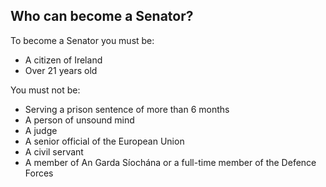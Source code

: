 ##  Who can become a Senator?

To become a Senator you must be:

  * A citizen of Ireland 
  * Over 21 years old 

You must not be:

  * Serving a prison sentence of more than 6 months 
  * A person of unsound mind 
  * A judge 
  * A senior official of the European Union 
  * A civil servant 
  * A member of An Garda Síochána or a full-time member of the Defence Forces 
